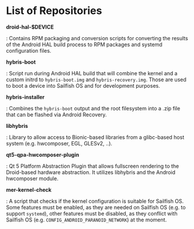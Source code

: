 # List of Repositories

**droid-hal-$DEVICE**

:   Contains RPM packaging and conversion scripts for converting the
    results of the Android HAL build process to RPM packages and systemd
    configuration files.

**hybris-boot**

:   Script run during Android HAL build that will combine the kernel and
    a custom initrd to `hybris-boot.img` and `hybris-recovery.img`.
    Those are used to boot a device into Sailfish OS and for development
    purposes.

**hybris-installer**

:   Combines the `hybris-boot` output and the root filesystem into a
    .zip file that can be flashed via Android Recovery.

**libhybris**

:   Library to allow access to Bionic-based libraries from a glibc-based
    host system (e.g. hwcomposer, EGL, GLESv2, ..).

**qt5-qpa-hwcomposer-plugin**

:   Qt 5 Platform Abstraction Plugin that allows fullscreen rendering to
    the Droid-based hardware abstraction. It utilizes libhybris and the
    Android hwcomposer module.

**mer-kernel-check**

:   A script that checks if the kernel configuration is suitable for
    Sailfish OS. Some features must be enabled, as they are needed on
    Sailfish OS (e.g. to support `systemd`), other features must be
    disabled, as they conflict with Sailfish OS (e.g.
    `CONFIG_ANDROID_PARANOID_NETWORK`) at the moment.
